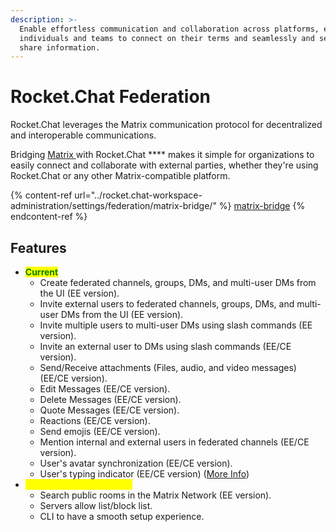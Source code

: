 ```yaml
---
description: >-
  Enable effortless communication and collaboration across platforms, empowering
  individuals and teams to connect on their terms and seamlessly and securely
  share information.
---
```


# Rocket.Chat Federation

Rocket.Chat leverages the Matrix communication protocol for decentralized and interoperable communications.

Bridging [Matrix ](https://matrix.org/)with Rocket.Chat **** makes it simple for organizations to easily connect and collaborate with external parties, whether they're using Rocket.Chat or any other Matrix-compatible platform.&#x20;

{% content-ref url="../rocket.chat-workspace-administration/settings/federation/matrix-bridge/" %}
[matrix-bridge](../rocket.chat-workspace-administration/settings/federation/matrix-bridge/)
{% endcontent-ref %}

## Features

* <mark style="color:green;">**Current**</mark>
  * Create federated channels, groups, DMs, and multi-user DMs from the UI (EE version).
  * Invite external users to federated channels, groups, DMs, and multi-user DMs from the UI (EE version).
  * Invite multiple users to multi-user DMs using slash commands (EE version).
  * Invite an external user to DMs using slash commands (EE/CE version).
  * Send/Receive attachments (Files, audio, and video messages) (EE/CE version).
  * Edit Messages (EE/CE version).
  * Delete Messages (EE/CE version).
  * Quote Messages (EE/CE version).
  * Reactions (EE/CE version).
  * Send emojis (EE/CE version).
  * Mention internal and external users in federated channels (EE/CE version).
  * User's avatar synchronization (EE/CE version).
  * User's typing indicator (EE/CE version) ([More Info](../rocket.chat-workspace-administration/settings/federation/matrix-bridge/matrix-admin-guide/matrix-homeserver-setup/#important-warning-about-the-installation))
* <mark style="color:yellow;">**Confirmed Next Features**</mark>
  * Search public rooms in the Matrix Network (EE version).
  * Servers allow list/block list.
  * CLI to have a smooth setup experience.
